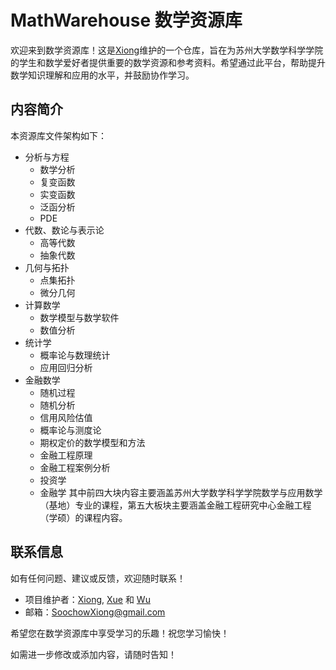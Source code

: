 # MathWarehouse 数学资源库
欢迎来到数学资源库！这是[Xiong](https://github.com/SoochowXiong)维护的一个仓库，旨在为苏州大学数学科学学院的学生和数学爱好者提供重要的数学资源和参考资料。希望通过此平台，帮助提升数学知识理解和应用的水平，并鼓励协作学习。

## 内容简介
本资源库文件架构如下：
- 分析与方程
  - 数学分析
  - 复变函数
  - 实变函数
  - 泛函分析
  - PDE
- 代数、数论与表示论
  - 高等代数
  - 抽象代数
- 几何与拓扑
  - 点集拓扑
  - 微分几何
- 计算数学
  - 数学模型与数学软件
  - 数值分析
- 统计学
  - 概率论与数理统计
  - 应用回归分析
- 金融数学
  - 随机过程
  - 随机分析
  - 信用风险估值
  - 概率论与测度论
  - 期权定价的数学模型和方法
  - 金融工程原理
  - 金融工程案例分析
  - 投资学
  - 金融学
其中前四大块内容主要涵盖苏州大学数学科学学院数学与应用数学（基地）专业的课程，第五大板块主要涵盖金融工程研究中心金融工程（学硕）的课程内容。


## 联系信息
如有任何问题、建议或反馈，欢迎随时联系！

- 项目维护者：[Xiong](https://github.com/SoochowXiong), [Xue](https://github.com/xuejiahua) 和 [Wu](https://github.com/Jessiewu5)
- 邮箱：SoochowXiong@gmail.com

希望您在数学资源库中享受学习的乐趣！祝您学习愉快！

如需进一步修改或添加内容，请随时告知！

